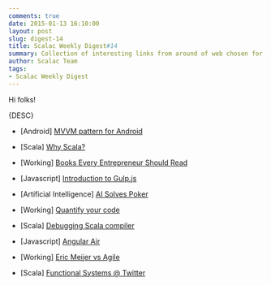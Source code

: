 ```yaml
---
comments: true
date: 2015-01-13 16:10:00
layout: post
slug: digest-14
title: Scalac Weekly Digest#14
summary: Collection of interesting links from around of web chosen for you by Scalac team
author: Scalac Team
tags:
- Scalac Weekly Digest
---
```


Hi folks! 

{DESC}

* \[Android\] [MVVM pattern for Android](https://robobinding.github.io/RoboBinding/)

* \[Scala\] [Why Scala?](http://softwarecorner.wordpress.com/2014/12/31/why-scala/)

* \[Working\] [Books Every Entrepreneur Should Read](http://www.businessinsider.com/best-books-for-entrepreneurs-2014-9)
 
* \[Javascript\] [Introduction to Gulp.js](https://medium.com/@lukyvj/an-introduction-to-gulp-js-295ee489e2c9) 

* \[Artificial Intelligence\] [AI Solves Poker](http://www.geek.com/news/ai-solves-texas-hold-em-poker-and-becomes-unbeatable-1613099/) 

* \[Working\] [Quantify your code](http://blog.newrelic.com/2014/12/16/quantify-your-code/) 

* \[Scala\] [Debugging Scala compiler](http://yefremov.net/blog/debugging-scala-compiler-magic/)
 
* \[Javascript\] [Angular Air](https://ng-air.github.io/)

* \[Working\] [Eric Meijer vs Agile](http://www.theregister.co.uk/2015/01/08/erik_meijer_agile_is_a_cancer_we_have_to_eliminate_from_the_industry/)

* \[Scala\] [Functional Systems @ Twitter](http://www.infoq.com/presentations/twitter-scala)

